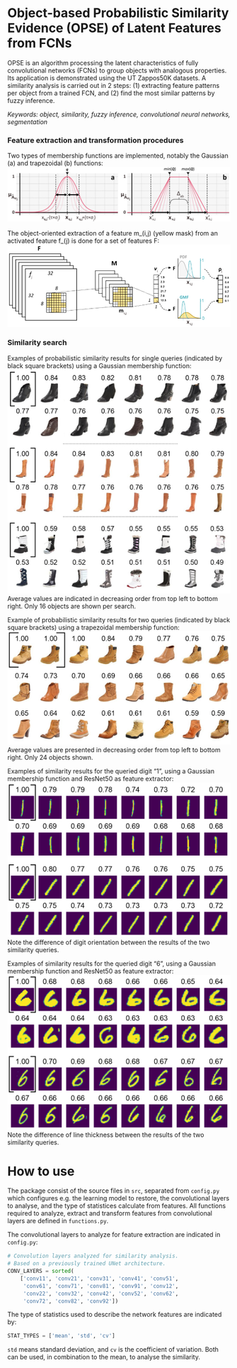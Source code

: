 # Object-based Probabilistic Similarity Evidence (OPSE) of Latent Features from FCNs

OPSE is an algorithm processing the latent characteristics of fully convolutional networks (FCNs) to group objects with analogous properties. Its application is demonstrated using the UT Zappos50K datasets. A similarity analysis is carried out in 2 steps: (1) extracting feature patterns per object from a trained FCN, and (2) find the most similar patterns by fuzzy inference.

*Keywords: object, similarity, fuzzy inference, convolutional neural networks, segmentation*

### Feature extraction and transformation procedures
Two types of membership functions are implemented, notably the Gaussian (a) and trapezoidal (b) functions:
![Membership functions](./figures/mmb_functions.png)

The object-oriented extraction of a feature m_(i,j) (yellow mask) from an activated feature f_(j) is done for a set of features F:
![Feature extraction to transformation](./figures/extract_proc.png)

### Similarity search
Examples of probabilistic similarity results for single queries (indicated by black square brackets) using a Gaussian membership function:
![Similarity analysis by one query](./figures/sim_analysis_1.png)
Average values are indicated in decreasing order from top left to bottom right. Only 16 objects are shown per search.

Example of probabilistic similarity results for two queries (indicated by black square brackets) using a trapezoidal membership function:
![Similarity analysis by two queries](./figures/sim_analysis_2.png)
Average values are presented in decreasing order from top left to bottom right. Only 24 objects shown.

Examples of similarity results for the queried digit “1”, using a Gaussian membership function and ResNet50 as feature extractor:
![Similarity analysis of digit 1](./figures/sim_digit_1.png)
Note the difference of digit orientation between the results of the two similarity queries.

Examples of similarity results for the queried digit “6”, using a Gaussian membership function and ResNet50 as feature extractor:
![Similarity analysis of digit 6](./figures/sim_digit_2.png)
Note the difference of line thickness between the results of the two similarity queries.

# How to use

The package consist of the source files in `src`, separated from `config.py` which configures e.g. the learning model to restore, the convolutional layers to analyse, and the type of statistices calculate from features. All functions required to analyze, extract and transform features from convolutional layers are defined in `functions.py`.

The convolutional layers to analyze for feature extraction are indicated in `config.py`:
```python
# Convolution layers analyzed for similarity analysis.
# Based on a previously trained UNet architecture.
CONV_LAYERS = sorted(
    ['conv11', 'conv21', 'conv31', 'conv41', 'conv51',
     'conv61', 'conv71', 'conv81', 'conv91', 'conv12',
     'conv22', 'conv32', 'conv42', 'conv52', 'conv62',
     'conv72', 'conv82', 'conv92'])
```

The type of statistics used to describe the network features are indicated by:
```python
STAT_TYPES = ['mean', 'std', 'cv']
```
`std` means standard deviation, and `cv` is the coefficient of variation. Both can be used, in combination to the mean, to analyse the similarity.
